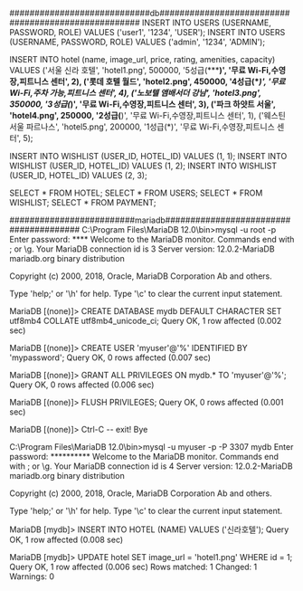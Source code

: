 ############################db####################################################
INSERT INTO USERS (USERNAME, PASSWORD, ROLE) VALUES ('user1', '1234', 'USER');
INSERT INTO USERS (USERNAME, PASSWORD, ROLE) VALUES ('admin', '1234', 'ADMIN');

INSERT INTO hotel (name, image_url, price, rating, amenities, capacity)
VALUES
('서울 신라 호텔', 'hotel1.png', 500000, '5성급(*****)', '무료 Wi-Fi,수영장,피트니스 센터', 2),
('롯데 호텔 월드', 'hotel2.png', 450000, '4성급(****)', '무료 Wi-Fi,주차 가능,피트니스 센터', 4),
('노보텔 앰배서더 강남', 'hotel3.png', 350000, '3성급(***)', '무료 Wi-Fi,수영장,피트니스 센터', 3),
('파크 하얏트 서울', 'hotel4.png', 250000, '2성급(**)', '무료 Wi-Fi,수영장,피트니스 센터', 1),
('웨스틴 서울 파르나스', 'hotel5.png', 200000, '1성급(*)', '무료 Wi-Fi,수영장,피트니스 센터', 5); 

INSERT INTO WISHLIST (USER_ID, HOTEL_ID) VALUES (1, 1);
INSERT INTO WISHLIST (USER_ID, HOTEL_ID) VALUES (1, 2);
INSERT INTO WISHLIST (USER_ID, HOTEL_ID) VALUES (2, 3);

SELECT * FROM HOTEL;
SELECT * FROM USERS;
SELECT * FROM WISHLIST;
SELECT * FROM PAYMENT;

#########################mariadb#######################################
C:\Program Files\MariaDB 12.0\bin>mysql -u root -p
Enter password: ****
Welcome to the MariaDB monitor.  Commands end with ; or \g.
Your MariaDB connection id is 3
Server version: 12.0.2-MariaDB mariadb.org binary distribution

Copyright (c) 2000, 2018, Oracle, MariaDB Corporation Ab and others.

Type 'help;' or '\h' for help. Type '\c' to clear the current input statement.

MariaDB [(none)]> CREATE DATABASE mydb DEFAULT CHARACTER SET utf8mb4 COLLATE utf8mb4_unicode_ci;
Query OK, 1 row affected (0.002 sec)

MariaDB [(none)]> CREATE USER 'myuser'@'%' IDENTIFIED BY 'mypassword';
Query OK, 0 rows affected (0.007 sec)

MariaDB [(none)]> GRANT ALL PRIVILEGES ON mydb.* TO 'myuser'@'%';
Query OK, 0 rows affected (0.006 sec)

MariaDB [(none)]> FLUSH PRIVILEGES;
Query OK, 0 rows affected (0.001 sec)

MariaDB [(none)]> Ctrl-C -- exit!
Bye


C:\Program Files\MariaDB 12.0\bin>mysql -u myuser -p -P 3307 mydb
Enter password: **********
Welcome to the MariaDB monitor.  Commands end with ; or \g.
Your MariaDB connection id is 4
Server version: 12.0.2-MariaDB mariadb.org binary distribution

Copyright (c) 2000, 2018, Oracle, MariaDB Corporation Ab and others.

Type 'help;' or '\h' for help. Type '\c' to clear the current input statement.

MariaDB [mydb]> INSERT INTO HOTEL (NAME) VALUES ('신라호텔');
Query OK, 1 row affected (0.008 sec)

MariaDB [mydb]> UPDATE hotel SET image_url = 'hotel1.png' WHERE id = 1;
Query OK, 1 row affected (0.006 sec)
Rows matched: 1  Changed: 1  Warnings: 0
